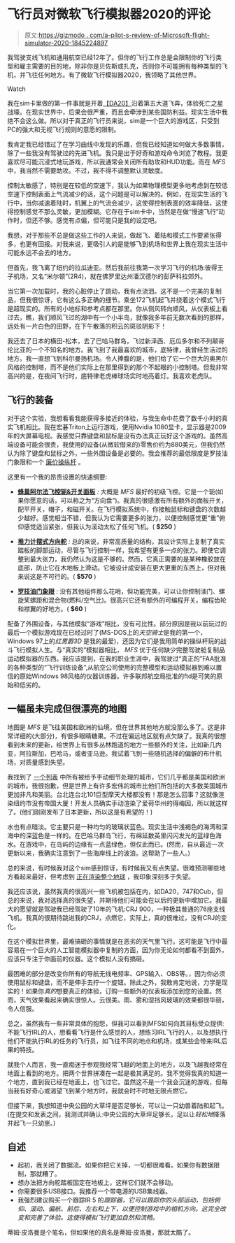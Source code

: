 # 飞行员对微软飞行模拟器2020的评论

> 原文:[https://gizmodo . com/a-pilot-s-review-of-Microsoft-flight-simulator-2020-1845224897](https://gizmodo.com/a-pilot-s-review-of-microsoft-flight-simulator-2020-1845224897)

我驾驶支线飞机和通用航空已经12年了。但你的飞行工作总是会限制你的飞行类型和雇主需要的目的地，除非你是贝佐斯或扎克，否则你不可能拥有每种类型的飞机，并飞往任何地方。有了微软飞行模拟器2020，我领略了其他世界。

Watch

我在sim卡里做的第一件事就是开着[【DA20】](https://www.diamondaircraft.com/en/flight-school-solution/aircraft/da20/overview)沿着第五大道飞奔，体验死亡之星战壕。在现实世界中，后果会很严重，而且会牵涉到某些国防利益。现实生活中我绝不会这么做。所以对于真正的飞行员来说，sim是一个巨大的游戏区，只受到PC的强大和无视飞行规则的意愿的限制。

我肯定我已经错过了在学习曲线中发现的乐趣，但我已经知道如何做大多数事情，除了一些我没有驾驶过的先进飞机。我只是出于好奇和游戏命令浏览了教程。我更喜欢尽可能沉浸式地玩游戏，所以我通常会关闭所有助攻和HUD功能。而在 *MFS* 中，我当然不需要助攻。不过，我不得不调整默认灵敏度。

控制太敏感了，特别是在较低的空速下，我认为如果物理模型更多地考虑到在较低空速下控制表面上气流减少的话，这个问题是可以解决的。例如，在现实生活的飞行中，当你减速着陆时，机翼上的气流会减少，这使得控制表面的效率降低，这使得控制感觉不那么灵敏，更加模糊。它存在于sim卡中，当然是在做“慢速飞行”动作时，但还不够。感觉有点偏，但可能只是我的设定吧。

我想，对于那些不总是做这些工作的人来说，做起飞、着陆和模式工作要紧张得多，也更有回报。对我来说，更吸引人的是能够飞到机场和世界上我在现实生活中可能永远不会去的地方。

但首先，我飞离了纽约的拉瓜迪亚。然后我前往我第一次学习飞行的机场:彼得王子机场，又名“米尔顿”(2R4)，就在佛罗里达州潘汉德尔的彭萨科拉郊外。

当它第一次加载时，我的心脏停止了跳动，我有点流泪。这不是一个完美的复制品，但我很惊讶，它有这么多正确的细节。乘坐172飞机起飞并绕着这个模式飞行是超现实的。所有的小地标和参考点都在那里。你从侧风转向顺风，从仪表板上看过去，瞧，我们顺风飞过的湖中有一个小半岛，就像我多年前无数次看到的那样，远处有一片白色的田野，在下午散落的积云的斑驳阴影下！

我还去了日本的横田-松本，去了巴哈马群岛，飞过新泽西、厄瓜多尔和不列颠哥伦比亚的一个不知名的地方。我飞到了我最喜欢的城市，底特律，我曾经生活过的地方。我一直想飞到科尔曼扬机场。令人捧腹的是，他们给了它一个巨大的奥黑尔风格的控制塔，而不是他们实际上在那里得到的那个不起眼的小控制塔。但我非常高兴的是，在夜间飞行时，底特律老虎棒球场实时地亮着灯。我喜欢老虎队。

## 飞行的装备

对于这个实验，我想看看我能获得多接近的体验，与我生命中花费了数千小时的真实飞机相比。我在宏碁Triton上运行游戏，使用Nvidia 1080显卡，显示器是2009年的大屏幕电视。我感觉只靠键盘和鼠标是没有办法真正玩好这个游戏的。虽然高端设备可能会很贵，我使用的设备(从微软借来的)零售价约为880美元，但我仍然认为除了键盘和鼠标之外，一些外围设备是必要的。我会推荐的最低限度是罗技油门象限和一个 [廉价操纵杆](https://www.ign.com/articles/best-pc-joystick) 。

这里有一个我的昂贵设置的快速纲要:

*   [**蜂巢阿尔法飞控轭&开关面板**](https://flyhoneycomb.com/products/alpha-flight-controls) *:* 大概是 *MFS* 最好的初级飞控。它是一个轭(如果你愿意的话，可以称之为“方向盘”)。我真的很感激有所有额外的面板开关，配平开关，帽子，和磁开关。在飞行模拟系统中，你接触鼠标和键盘的次数越少越好。感觉相当不错，但我认为它需要更多的张力，以便控制感觉更“重”俯仰感觉适当紧张，但我认为滚动太松了任何飞机。( **$250** )

*   [**推力计摆式方向舵**](http://www.thrustmaster.com/en_US/products/tpr-thrustmaster-pendular-rudder) *:* 总的来说，非常高质量的结构，其设计实际上复制了真实踏板的脚部运动，尽管与飞行控制一样，我希望有更多一点的张力。即使它调整到最大张力，我仍然认为这是不够的。然而，它真正需要的是某种橡胶放在底部，防止它在木地板上滑动。它被设计成安装在更大更重的东西上，但对我来说这是不可行的。( **$570** )

*   [**罗技油门象限**](https://www.logitechg.com/en-us/products/flight/flight-simulator-throttle-quadrant.html) *:* 没有其他组件那么花哨，但功能完美，可以让你控制油门、螺旋桨螺距和混合物(燃料/空气比)。很高兴它还有额外的可编程开关。编程齿轮和襟翼的好地方。( **$60** )

配备了外围设备，与其他模拟“游戏”相比，没有可比性。部分原因是我以前玩过的最后一个模拟游戏现在已经过时了(MS-DOS上的*天空骑士*是我的第一个，Windows 97上的*红男爵3D* 是我的最爱)，还因为它们是我用简单的操纵杆玩的战斗飞行模拟人生。与“真实的”模拟器相比， *MFS* 优于任何缺少完整驾驶舱复制品运动模拟器的东西。我应该提到，在我的职业生涯中，我驾驶过“真正的”FAA批准的各种类型的“飞行训练设备”,从航空公司使用的完整模型和运动模拟器到难以置信的原始Windows 98风格的仪器训练器。许多联邦航空局批准的ftd是可笑的原始和低劣的。

## 一幅虽未完成但很漂亮的地图

地图是 *MFS* 是飞往美国和欧洲的仙境，但在世界其他地方就没那么多了。这是非常详细的(大部分)，有很多眼睛糖果。不过在偏远地区就有点欠缺了。我真的很想看到未来的更新，给世界上有很多丛林跑道的地方一些额外的关注，比如新几内亚，阿拉斯加，巴哈马，或者亚马逊。我试着飞到一些随机选择的偏僻的布什机场，对质量感到失望。

我找到了 [一个列表](https://www.fanbyte.com/guides/a-complete-list-of-all-photorealistic-cities-in-microsoft-flight-simulator-2020) 中所有被给予手动细节处理的城市，它们几乎都是美国和欧洲的城市。我很抱歉，但是世界上有许多宏伟的城市比他们所包括的大多数美国城市更加非凡和美丽。台北连台北101巨型摩天大楼都没有！那是怎么回事？这就像渲染纽约市没有帝国大厦！开发人员确实手动渲染了爱荷华州的得梅因，所以就这样了。(他们刚刚发布了日本更新，所以这是有希望的！)

水也有点暗淡。它主要只是一种均匀的玻璃状蓝色。现实生活中浅褐色的海湾和深海中的深蓝色是一样的。在巴哈马群岛飞行，有绵延数英里闪闪发光的蓝绿色海水。在游戏中，在岛屿的边缘有一点蓝绿色，但仅此而已。(然而，自从最近一次更新以来，我确实注意到了一些海岸线上的波浪。这帮助了一些人。)

总的来说，有时候我对这个sim感到惊讶，有时候我又有点失望。很难预测哪些地方看起来最好，但考虑到 [正在渲染整个地球](https://www.engadget.com/microsoft-flight-simulator-azure-ai-machine-learning-193545436.html) ，我印象深刻多于失望。

我还应该说，虽然我真的很高兴一些飞机被包括在内，如DA20，747和Cub，但总的来说，我对选择真的很失望，并期待他们可能会在以后的更新中增加它。我最大的愿望就是驾驶我已经驾驶了10年的飞机:CRJ 900，一种极其普通的76座支线飞机。我真的很期待跳进我的CRJ，点燃它，实际上，真的很难过，没有CRJ的变化。

在这个模拟世界里，最难搞砸的事情就是在恶劣的天气里飞行。这可能是飞行中最容易在一个巨大的人工智能模拟器中复制的方面，因为你无论如何都看不到窗外，应该只专注于你面前的仪器。这个模拟人没有搞砸。

最困难的部分是改变你所有的导航无线电频率、GPS输入、OBS等。，因为你必须使用鼠标和键盘，而不是伸手去拧一个旋钮。除此之外，我敢肯定地说，力学是现实的！如果你*真的*想要真正的体验，订购一些额外的仪表板添加到您的设置。然而，天气效果看起来确实很惊人。云很美。雨、雾和湿挡风玻璃的效果都很华丽，令人信服。

总之，虽然我有一些非常具体的抱怨，但我可以看到MFS如何向其目标受众提供:不能飞行IRL的人，想看看飞行是什么感觉的人，想练习IRL飞行的人，以及想执行他们不能执行IRL的任务的飞行员，如飞往不同的地点和机场，或某些会带来IRL后果的特技。

就我个人而言，我一直痴迷于参观我经常飞越的地面上的地方，以及飞越我经常在地面上看到的地方。把两个世界拼凑在一起是极其满足的。我不觉得我真的知道一个地方，直到我已经在地面上，也飞过它。虽然这不是一个我会沉迷的游戏，但每当我有好奇心或渴望飞到某个地方时，我就会时不时地无限点燃它。

但接下来，我想知道中央公园的大草坪是否足够长，可以让一只幼兽着陆和起飞。(在提交和发表之间，我测试并确认:中央公园的大草坪足够长，足以让*轻松地*降落并起飞一只幼崽。)

## **自述**

*   起初，我关闭了数据流。如果你把它关掉，一切都很难看。如果你有数据限制，那就糟了。
*   想办法把方向舵踏板固定在地板上，这样它们就不会移动。
*   你需要很多USB接口。我推荐一个带电源的USB集线器。
*   我强烈建议购买一个跟踪IR 5 的*跟踪器，它可以跟踪你的头部运动，包括俯仰、滚动、偏航、前后、左右和上下，以便控制游戏中的相机方向。这完全改变和完善了体验。这使得模拟飞行更加自然和流畅。*

蒂姆·皮洛曼是个笔名，但如果他的真名是蒂姆·皮洛曼，那就太酷了。